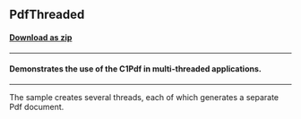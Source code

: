 ## PdfThreaded
#### [Download as zip](https://minhaskamal.github.io/DownGit/#/home?url=https://github.com/GrapeCity/ComponentOne-WinForms-Samples/tree/master/NetFramework\Pdf\CS\PdfThreaded)
____
#### Demonstrates the use of the C1Pdf in multi-threaded applications.
____
The sample creates several threads, each of which generates a separate Pdf document. 